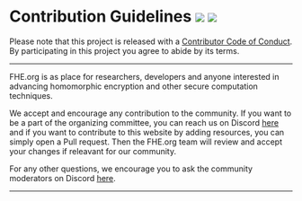 # Contribution Guidelines <img src="https://img.shields.io/github/contributors/fhe-org/fhe-org">  <img src="https://img.shields.io/github/last-commit/fhe-org/fhe-org">

Please note that this project is released with a [Contributor Code of Conduct](code-of-conduct.md). By participating in this project you agree to abide by its terms.

---

FHE.org is as place for researchers, developers and anyone interested in advancing homomorphic encryption and other secure computation techniques.

We accept and encourage any contribution to the community. If you want to be a part of the organizing committee, you can reach us on Discord [here](https://discord.fhe.org) and if you want to contribute to this website by adding resources, you can simply open a Pull request. Then the FHE.org team will review and accept your changes if releavant for our community.

For any other questions, we encourage you to ask the community moderators on Discord [here](https://discord.fhe.org).

---
